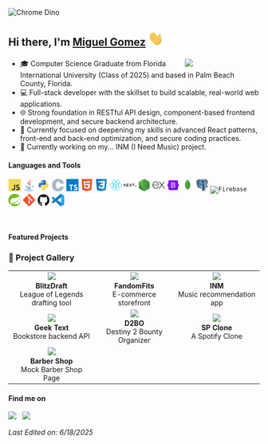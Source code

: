 ![Chrome Dino](https://mir-s3-cdn-cf.behance.net/project_modules/max_1200/4ff07986208593.5d9a654e92f36.gif)

<h2 align="left">Hi there, I'm <a href="https://www.linkedin.com/in/miguelgomez400" target="_blank" rel="noopener noreferrer">Miguel Gomez</a> <img src="https://raw.githubusercontent.com/ABSphreak/ABSphreak/master/gifs/Hi.gif" height="30" />
 
<a href="https://github.com/AdrianGH03"><img align='right' src='https://github.com/UjwalKandi/UjwalKandi/blob/changes-to-readme/svg/87202985-820dcb80-c2b6-11ea-9f56-7ec461c497c3.gif' width='150"'></a></h2>

- 🎓 Computer Science Graduate from Florida International University (Class of 2025) and based in Palm Beach County, Florida.
- 💻 Full-stack developer with the skillset to build scalable, real-world web applications.
- 🌐 Strong foundation in RESTful API design, component-based frontend development, and secure backend architecture.
- 🧠 Currently focused on deepening my skills in advanced React patterns, front-end and back-end optimization, and secure coding practices.
- 🤝 Currently working on my... INM (I Need Music) project.

#### Languages and Tools
<p>
  <code><img height="25" src="https://raw.githubusercontent.com/devicons/devicon/master/icons/javascript/javascript-original.svg" alt="JavaScript"></code>
  <code><img height="25" src="https://raw.githubusercontent.com/devicons/devicon/master/icons/java/java-original.svg" alt="Java"></code>
  <code><img height="25" src="https://raw.githubusercontent.com/devicons/devicon/master/icons/python/python-original.svg" alt="Python"></code>
  <code><img height="25" src="https://raw.githubusercontent.com/devicons/devicon/master/icons/c/c-original.svg" alt="C"></code> 
  <code><img height="25" src="https://raw.githubusercontent.com/devicons/devicon/master/icons/typescript/typescript-original.svg" alt="TypeScript"></code>
  <code><img height="25" src="https://raw.githubusercontent.com/devicons/devicon/master/icons/html5/html5-original.svg" alt="HTML5"></code>
  <code><img height="25" src="https://raw.githubusercontent.com/devicons/devicon/master/icons/css3/css3-original.svg" alt="CSS3"></code>
  <code><img height="25" src="https://raw.githubusercontent.com/devicons/devicon/master/icons/react/react-original.svg" alt="React.js"></code>
  <code><img height="25" src="https://raw.githubusercontent.com/devicons/devicon/master/icons/nextjs/nextjs-original-wordmark.svg" alt="Next.js"></code>
  <code><img height="25" src="https://raw.githubusercontent.com/devicons/devicon/master/icons/nodejs/nodejs-original.svg" alt="Node.js"></code>
  <code><img height="25" src="https://raw.githubusercontent.com/devicons/devicon/master/icons/express/express-original.svg" alt="Express.js"></code>
  <code><img height="25" src="https://raw.githubusercontent.com/devicons/devicon/master/icons/bootstrap/bootstrap-original.svg" alt="Bootstrap"></code>
  <code><img height="25" src="https://raw.githubusercontent.com/devicons/devicon/master/icons/mongodb/mongodb-original.svg" alt="MongoDB"></code>
  <code><img height="25" src="https://raw.githubusercontent.com/devicons/devicon/master/icons/postgresql/postgresql-original.svg" alt="PostgreSQL"></code>
  <code><img height="25" src="https://www.vectorlogo.zone/logos/firebase/firebase-icon.svg" alt="Firebase"></code>
  <code><img height="25" src="https://raw.githubusercontent.com/devicons/devicon/master/icons/spring/spring-original.svg" alt="Spring Boot"></code>
  <code><img height="25" src="https://raw.githubusercontent.com/devicons/devicon/master/icons/git/git-original.svg" alt="Git"></code>
  <code><img height="25" src="https://raw.githubusercontent.com/devicons/devicon/master/icons/github/github-original.svg" alt="GitHub"></code>
  <code><img height="25" src="https://raw.githubusercontent.com/devicons/devicon/master/icons/vscode/vscode-original.svg" alt="VS Code"></code>
</p>

<br />

#### Featured Projects

<h3 align="left">📸 Project Gallery</h3>

<table>
  <tr>
    <td align="center">
      <a href="https://blitzdraftlol.com" target="_blank">
         <img src="https://github.com/user-attachments/assets/c98e2fe9-4c61-4e93-8ed0-c3888f8d2af2" width="250px"/>
      </a><br/>
      <b>BlitzDraft</b><br/>
      League of Legends drafting tool
    </td>
    <td align="center">
      <a href="https://fandom-fits.vercel.app" target="_blank">
        <img src="https://github.com/user-attachments/assets/2ffadea3-1883-453d-856a-3238aafc99d8" width="250px"/>
      </a><br/>
      <b>FandomFits</b><br/>
      E-commerce storefront
    </td>
    <td align="center">
      <a href="https://inm-25.vercel.app" target="_blank">
        <img src="https://github.com/user-attachments/assets/ca28b157-5e70-4928-90aa-a91801fd2cb2" width="250px"/>
      </a><br/>
      <b>INM</b><br/>
      Music recommendation app
    </td>
  </tr>
  <tr>
    <td align="center">
      <a href="https://github.com/AdrianGH03/CEN-4010-Group-3-Library-API" target="_blank">
        <img src="https://github.com/user-attachments/assets/83e1d254-ad75-4fd2-b23c-97ca053271b9" width="250px"/>
      </a><br/>
      <b>Geek Text</b><br/>
      Bookstore backend API
    </td>
    <td align="center">
      <a href="https://d2bo-login.netlify.app" target="_blank">
        <img src="https://github.com/user-attachments/assets/8f7f679d-81be-4dec-bd8d-e5e9b2642533" width="250px"/>
      </a><br/>
      <b>D2BO</b><br/>
      Destiny 2 Bounty Organizer
    </td>
    <td align="center">
      <a href="https://github.com/AdrianGH03/Sp-Clone" target="_blank">
        <img src="https://github.com/user-attachments/assets/4e032b4c-815c-4f90-8ba1-462f6d1fb85f" width="250px"/>
      </a><br/>
      <b>SP Clone</b><br/>
      A Spotify Clone
    </td>
  </tr>
  <tr>
    <td align="center">
      <a href="https://flourishing-sorbet-29baac.netlify.app" target="_blank">
         <img src="https://github.com/user-attachments/assets/58e9d0c0-9de8-4fbd-a1be-69ae8facfe6c" width="250px"/>
      </a><br/>
      <b>Barber Shop</b><br/>
      Mock Barber Shop Page
    </td>
  </tr>
</table>

#### Find me on  

<p align='left'>
  <a href="https://www.linkedin.com/in/miguelgomez400/" target="_blank"><img height="25" src="https://raw.githubusercontent.com/UjwalKandi/UjwalKandi/changes-to-readme/svg/linkedin%20rect.svg"></a>&nbsp;&nbsp;
  <a href="https://github.com/AdrianGH03" target="_blank"><img height="25" src="https://raw.githubusercontent.com/UjwalKandi/UjwalKandi/changes-to-readme/svg/github%20rect.svg"></a>&nbsp;&nbsp;
</p>

_Last Edited on: 6/18/2025_
